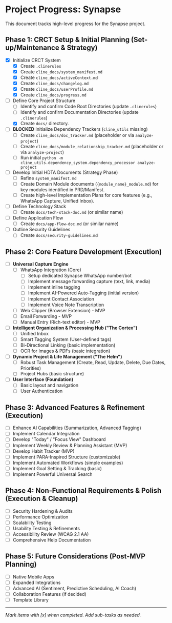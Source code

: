 # Project Progress: Synapse

This document tracks high-level progress for the Synapse project.

## Phase 1: CRCT Setup & Initial Planning (Set-up/Maintenance & Strategy)
- [x] Initialize CRCT System
  - [x] Create `.clinerules`
  - [x] Create `cline_docs/system_manifest.md`
  - [x] Create `cline_docs/activeContext.md`
  - [x] Create `cline_docs/changelog.md`
  - [x] Create `cline_docs/userProfile.md`
  - [x] Create `cline_docs/progress.md`
- [ ] Define Core Project Structure
  - [ ] Identify and confirm Code Root Directories (update `.clinerules`)
  - [ ] Identify and confirm Documentation Directories (update `.clinerules`)
  - [x] Create `docs/` directory.
- [ ] **BLOCKED** Initialize Dependency Trackers (`cline_utils` missing)
  - [ ] Create `cline_docs/doc_tracker.md` (placeholder or via `analyze-project`)
  - [ ] Create `cline_docs/module_relationship_tracker.md` (placeholder or via `analyze-project`)
  - [ ] Run initial `python -m cline_utils.dependency_system.dependency_processor analyze-project`
- [ ] Develop Initial HDTA Documents (Strategy Phase)
  - [ ] Refine `system_manifest.md`
  - [ ] Create Domain Module documents (`{module_name}_module.md`) for key modules identified in PRD/Manifest.
  - [ ] Create high-level Implementation Plans for core features (e.g., WhatsApp Capture, Unified Inbox).
- [ ] Define Technology Stack
  - [ ] Create `docs/tech-stack-doc.md` (or similar name)
- [ ] Define Application Flow
  - [ ] Create `docs/app-flow-doc.md` (or similar name)
- [ ] Outline Security Guidelines
  - [ ] Create `docs/security-guidelines.md`

## Phase 2: Core Feature Development (Execution)
- [ ] **Universal Capture Engine**
  - [ ] WhatsApp Integration (Core)
    - [ ] Setup dedicated Synapse WhatsApp number/bot
    - [ ] Implement message forwarding capture (text, link, media)
    - [ ] Implement inline tagging
    - [ ] Implement AI-Powered Auto-Tagging (initial version)
    - [ ] Implement Contact Association
    - [ ] Implement Voice Note Transcription
  - [ ] Web Clipper (Browser Extension) - MVP
  - [ ] Email Forwarding - MVP
  - [ ] Manual Entry (Rich-text editor) - MVP
- [ ] **Intelligent Organization & Processing Hub ("The Cortex")**
  - [ ] Unified Inbox
  - [ ] Smart Tagging System (User-defined tags)
  - [ ] Bi-Directional Linking (basic implementation)
  - [ ] OCR for Images & PDFs (basic integration)
- [ ] **Dynamic Project & Life Management ("The Helm")**
  - [ ] Robust Task Management (Create, Read, Update, Delete, Due Dates, Priorities)
  - [ ] Project Hubs (basic structure)
- [ ] **User Interface (Foundation)**
  - [ ] Basic layout and navigation
  - [ ] User Authentication

## Phase 3: Advanced Features & Refinement (Execution)
- [ ] Enhance AI Capabilities (Summarization, Advanced Tagging)
- [ ] Implement Calendar Integration
- [ ] Develop "Today" / "Focus View" Dashboard
- [ ] Implement Weekly Review & Planning Assistant (MVP)
- [ ] Develop Habit Tracker (MVP)
- [ ] Implement PARA-Inspired Structure (customizable)
- [ ] Implement Automated Workflows (simple examples)
- [ ] Implement Goal Setting & Tracking (basic)
- [ ] Implement Powerful Universal Search

## Phase 4: Non-Functional Requirements & Polish (Execution & Cleanup)
- [ ] Security Hardening & Audits
- [ ] Performance Optimization
- [ ] Scalability Testing
- [ ] Usability Testing & Refinements
- [ ] Accessibility Review (WCAG 2.1 AA)
- [ ] Comprehensive Help Documentation

## Phase 5: Future Considerations (Post-MVP Planning)
- [ ] Native Mobile Apps
- [ ] Expanded Integrations
- [ ] Advanced AI (Sentiment, Predictive Scheduling, AI Coach)
- [ ] Collaboration Features (if decided)
- [ ] Template Library

---
*Mark items with [x] when completed. Add sub-tasks as needed.*
